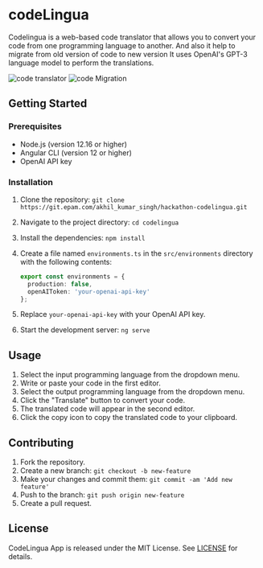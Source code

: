 # codeLingua


Codelingua is a web-based code translator that allows you to convert your code from one programming language to another. And also it help to migrate from old version of code to new version
It uses OpenAI's GPT-3 language model to perform the translations.


![code translator](https://i.postimg.cc/XNgH7CyG/pp.png)
![code Migration](https://i.postimg.cc/J72sVT4p/image2.png)

## Getting Started

### Prerequisites

- Node.js (version 12.16 or higher)
- Angular CLI (version 12 or higher)
- OpenAI API key

### Installation

1. Clone the repository: `git clone https://git.epam.com/akhil_kumar_singh/hackathon-codelingua.git`
2. Navigate to the project directory: `cd codelingua`
3. Install the dependencies: `npm install`
4. Create a file named `environments.ts` in the `src/environments` directory with the following contents:

    ```typescript
    export const environments = {
      production: false,
      openAIToken: 'your-openai-api-key'
    };
    ```

5. Replace `your-openai-api-key` with your OpenAI API key.
6. Start the development server: `ng serve`

## Usage

1. Select the input programming language from the dropdown menu.
2. Write or paste your code in the first editor.
3. Select the output programming language from the dropdown menu.
4. Click the "Translate" button to convert your code.
5. The translated code will appear in the second editor.
6. Click the copy icon to copy the translated code to your clipboard.

## Contributing

1. Fork the repository.
2. Create a new branch: `git checkout -b new-feature`
3. Make your changes and commit them: `git commit -am 'Add new feature'`
4. Push to the branch: `git push origin new-feature`
5. Create a pull request.

## License

CodeLingua App is released under the MIT License. See [LICENSE](LICENSE) for details.
